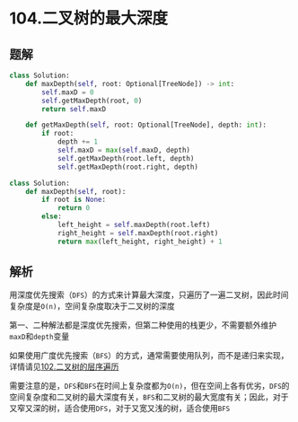 # 104.二叉树的最大深度

## 题解

```python
class Solution:
    def maxDepth(self, root: Optional[TreeNode]) -> int:
        self.maxD = 0
        self.getMaxDepth(root, 0)
        return self.maxD

    def getMaxDepth(self, root: Optional[TreeNode], depth: int):
        if root:
            depth += 1
            self.maxD = max(self.maxD, depth)
            self.getMaxDepth(root.left, depth)
            self.getMaxDepth(root.right, depth)
```

```python
class Solution:
    def maxDepth(self, root):
        if root is None: 
            return 0 
        else: 
            left_height = self.maxDepth(root.left) 
            right_height = self.maxDepth(root.right) 
            return max(left_height, right_height) + 1
```

## 解析

用深度优先搜索（`DFS`）的方式来计算最大深度，只遍历了一遍二叉树，因此时间复杂度是`O(n)`，空间复杂度取决于二叉树的深度

第一、二种解法都是深度优先搜索，但第二种使用的栈更少，不需要额外维护`maxD`和`depth`变量

如果使用广度优先搜索（`BFS`）的方式，通常需要使用队列，而不是递归来实现，详情请见[102.二叉树的层序遍历](../moderate/102.二叉树的层序遍历.md)

需要注意的是，`DFS`和`BFS`在时间上复杂度都为`O(n)`，但在空间上各有优劣，`DFS`的空间复杂度和二叉树的最大深度有关，`BFS`和二叉树的最大宽度有关；因此，对于又窄又深的树，适合使用`DFS`，对于又宽又浅的树，适合使用`BFS`
